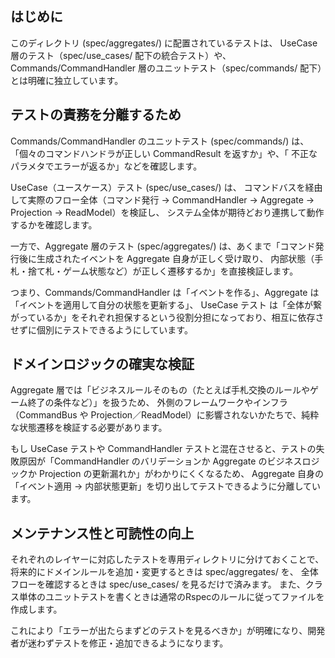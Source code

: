 ## はじめに

このディレクトリ (spec/aggregates/) に配置されているテストは、
UseCase 層のテスト（spec/use_cases/ 配下の統合テスト）や、
Commands/CommandHandler 層のユニットテスト（spec/commands/ 配下）とは明確に独立しています。


## テストの責務を分離するため
Commands/CommandHandler のユニットテスト (spec/commands/) は、
「個々のコマンドハンドラが正しい CommandResult を返すか」や、「
不正なパラメタでエラーが返るか」などを確認します。

UseCase（ユースケース）テスト (spec/use_cases/) は、
コマンドバスを経由して実際のフロー全体（コマンド発行 → CommandHandler → Aggregate → Projection → ReadModel）を検証し、
システム全体が期待どおり連携して動作するかを確認します。

一方で、Aggregate 層のテスト (spec/aggregates/) は、あくまで「コマンド発行後に生成されたイベントを Aggregate 自身が正しく受け取り、
内部状態（手札・捨て札・ゲーム状態など）が正しく遷移するか」を直接検証します。

つまり、Commands/CommandHandler は「イベントを作る」、Aggregate は「イベントを適用して自分の状態を更新する」、
UseCase テスト は「全体が繋がっているか」をそれぞれ担保するという役割分担になっており、相互に依存させずに個別にテストできるようにしています。


## ドメインロジックの確実な検証

Aggregate 層では「ビジネスルールそのもの（たとえば手札交換のルールやゲーム終了の条件など）」を扱うため、
外側のフレームワークやインフラ（CommandBus や Projection／ReadModel）に影響されないかたちで、純粋な状態遷移を検証する必要があります。

もし UseCase テストや CommandHandler テストと混在させると、テストの失敗原因が「CommandHandler のバリデーションか 
Aggregate のビジネスロジックか Projection の更新漏れか」がわかりにくくなるため、
Aggregate 自身の「イベント適用 → 内部状態更新」を切り出してテストできるように分離しています。

## メンテナンス性と可読性の向上

それぞれのレイヤーに対応したテストを専用ディレクトリに分けておくことで、
将来的にドメインルールを追加・変更するときは spec/aggregates/ を、 全体フローを確認するときは spec/use_cases/ を見るだけで済みます。
また、クラス単体のユニットテストを書くときは通常のRspecのルールに従ってファイルを作成します。

これにより「エラーが出たらまずどのテストを見るべきか」が明確になり、開発者が迷わずテストを修正・追加できるようになります。